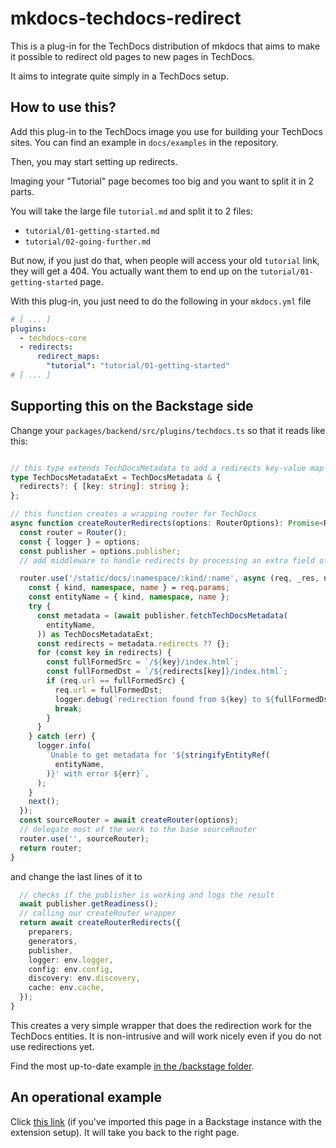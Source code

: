 # mkdocs-techdocs-redirect

This is a plug-in for the TechDocs distribution of mkdocs that aims to make it possible to redirect old pages to new pages in TechDocs.

It aims to integrate quite simply in a TechDocs setup.


## How to use this?

Add this plug-in to the TechDocs image you use for building your TechDocs sites. You can find an example in `docs/examples` in the repository.

Then, you may start setting up redirects.

Imaging your "Tutorial" page becomes too big and you want to split it in 2 parts.

You will take the large file `tutorial.md` and split it to 2 files:

- `tutorial/01-getting-started.md`
- `tutorial/02-going-further.md`

But now, if you just do that, when people will access your old `tutorial` link, they will get a 404. You actually want them to end up on
the `tutorial/01-getting-started` page.

With this plug-in, you just need to do the following in your `mkdocs.yml` file

```yaml
# [ ... ]
plugins:
  - techdocs-core
  - redirects:
      redirect_maps:
        "tutorial": "tutorial/01-getting-started"
# [ ... ]
```

## Supporting this on the Backstage side

Change your `packages/backend/src/plugins/techdocs.ts` so that it reads like this:

```typescript

// this type extends TechDocsMetadata to add a redirects key-value map of redirections
type TechDocsMetadataExt = TechDocsMetadata & {
  redirects?: { [key: string]: string };
};

// this function creates a wrapping router for TechDocs
async function createRouterRedirects(options: RouterOptions): Promise<Router> {
  const router = Router();
  const { logger } = options;
  const publisher = options.publisher;
  // add middleware to handle redirects by processing an extra field of techdocs metadata

  router.use('/static/docs/:namespace/:kind/:name', async (req, _res, next) => {
    const { kind, namespace, name } = req.params;
    const entityName = { kind, namespace, name };
    try {
      const metadata = (await publisher.fetchTechDocsMetadata(
        entityName,
      )) as TechDocsMetadataExt;
      const redirects = metadata.redirects ?? {};
      for (const key in redirects) {
        const fullFormedSrc = `/${key}/index.html`;
        const fullFormedDst = `/${redirects[key]}/index.html`;
        if (req.url == fullFormedSrc) {
          req.url = fullFormedDst;
          logger.debug(`redirection found from ${key} to ${fullFormedDst}`);
          break;
        }
      }
    } catch (err) {
      logger.info(
        `Unable to get metadata for '${stringifyEntityRef(
          entityName,
        )}' with error ${err}`,
      );
    }
    next();
  });
  const sourceRouter = await createRouter(options);
  // delegate most of the work to the base sourceRouter
  router.use('', sourceRouter);
  return router;
}
```

and change the last lines of it to

```typescript
  // checks if the publisher is working and logs the result
  await publisher.getReadiness();
  // calling our createRouter wrapper
  return await createRouterRedirects({
    preparers,
    generators,
    publisher,
    logger: env.logger,
    config: env.config,
    discovery: env.discovery,
    cache: env.cache,
  });
}
```

This creates a very simple wrapper that does the redirection work for the TechDocs entities. It is non-intrusive
and will work nicely even if you do not use redirections yet.

Find the most up-to-date example [in the /backstage folder](/backstage/packages_backend_src_plugins/techdocs.ts).

## An operational example

Click [this link](redirection_example) (if you've imported this page in a Backstage instance with the extension setup). It will take you back to the right page.
